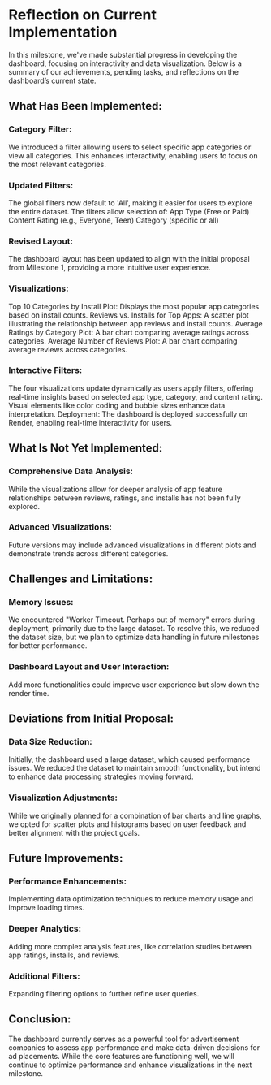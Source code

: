 # Reflection on Current Implementation
In this milestone, we've made substantial progress in developing the dashboard, focusing on interactivity and data visualization. Below is a summary of our achievements, pending tasks, and reflections on the dashboard’s current state.

## What Has Been Implemented:
### Category Filter: 
We introduced a filter allowing users to select specific app categories or view all categories. This enhances interactivity, enabling users to focus on the most relevant categories.

### Updated Filters: 
The global filters now default to 'All', making it easier for users to explore the entire dataset. The filters allow selection of:
    App Type (Free or Paid)
    Content Rating (e.g., Everyone, Teen)
    Category (specific or all)

### Revised Layout: 
The dashboard layout has been updated to align with the initial proposal from Milestone 1, providing a more intuitive user experience.

### Visualizations:
Top 10 Categories by Install Plot: Displays the most popular app categories based on install counts.
Reviews vs. Installs for Top Apps: A scatter plot illustrating the relationship between app reviews and install counts.
Average Ratings by Category Plot: A bar chart comparing average ratings across categories.
Average Number of Reviews Plot: A bar chart comparing average reviews across categories.

### Interactive Filters: 
The four visualizations update dynamically as users apply filters, offering real-time insights based on selected app type, category, and content rating. Visual elements like color coding and bubble sizes enhance data interpretation.
Deployment: The dashboard is deployed successfully on Render, enabling real-time interactivity for users.

## What Is Not Yet Implemented:
### Comprehensive Data Analysis: 
While the visualizations allow for deeper analysis of app feature relationships between reviews, ratings, and installs has not been fully explored.

### Advanced Visualizations: 
Future versions may include advanced visualizations in different plots and demonstrate trends across different categories.

## Challenges and Limitations:
### Memory Issues: 
We encountered "Worker Timeout. Perhaps out of memory" errors during deployment, primarily due to the large dataset. To resolve this, we reduced the dataset size, but we plan to optimize data handling in future milestones for better performance.

### Dashboard Layout and User Interaction: 
Add more functionalities could improve user experience but slow down the render time.

## Deviations from Initial Proposal:
### Data Size Reduction: 
Initially, the dashboard used a large dataset, which caused performance issues. We reduced the dataset to maintain smooth functionality, but intend to enhance data processing strategies moving forward.
### Visualization Adjustments: 
While we originally planned for a combination of bar charts and line graphs, we opted for scatter plots and histograms based on user feedback and better alignment with the project goals.

## Future Improvements:
### Performance Enhancements: 
Implementing data optimization techniques to reduce memory usage and improve loading times.
### Deeper Analytics: 
Adding more complex analysis features, like correlation studies between app ratings, installs, and reviews.
### Additional Filters: 
Expanding filtering options to further refine user queries.

## Conclusion:
The dashboard currently serves as a powerful tool for advertisement companies to assess app performance and make data-driven decisions for ad placements. While the core features are functioning well, we will continue to optimize performance and enhance visualizations in the next milestone.


